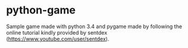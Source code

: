# python-game
Sample game made with python 3.4 and pygame made by following the online tutorial kindly provided by sentdex (https://www.youtube.com/user/sentdex).
